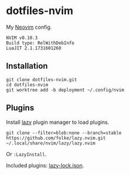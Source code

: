 # dotfiles-nvim

My [Neovim](https://neovim.io/) config.

    NVIM v0.10.3
    Build type: RelWithDebInfo
    LuaJIT 2.1.1731601260

## Installation

    git clone dotfiles-nvim.git
    cd dotfiles-nvim
    git worktree add -b deployment ~/.config/nvim

## Plugins

Install [lazy](https://github.com/folke/lazy.nvim) plugin manager to load
plugins.

    git clone --filter=blob:none --branch=stable https://github.com/folke/lazy.nvim.git ~/.local/share/nvim/lazy/lazy.nvim

Or `:LazyInstall`.

Included plugins: [lazy-lock.json](lazy-lock.json).
